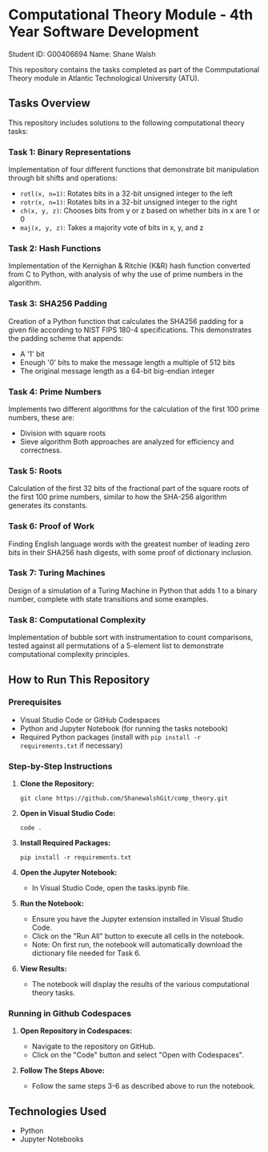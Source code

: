 # Computational Theory Module - 4th Year Software Development

Student ID: G00406694 Name: Shane Walsh

This repository contains the tasks completed as part of the Commputational Theory module in Atlantic Technological University (ATU).

## Tasks Overview
This repository includes solutions to the following computational theory tasks:

### Task 1: Binary Representations
Implementation of four different functions that demonstrate bit manipulation through bit shifts and operations:
- `rotl(x, n=1)`: Rotates bits in a 32-bit unsigned integer to the left
- `rotr(x, n=1)`: Rotates bits in a 32-bit unsigned integer to the right
- `ch(x, y, z)`: Chooses bits from y or z based on whether bits in x are 1 or 0
- `maj(x, y, z)`: Takes a majority vote of bits in x, y, and z

### Task 2: Hash Functions
Implementation of the Kernighan & Ritchie (K&R) hash function converted from C to Python, with analysis of why the use of prime numbers in the algorithm.

### Task 3: SHA256 Padding
Creation of a Python function that calculates the SHA256 padding for a given file according to NIST FIPS 180-4 specifications. This demonstrates the padding scheme that appends:
- A '1' bit
- Enough '0' bits to make the message length a multiple of 512 bits
- The original message length as a 64-bit big-endian integer

### Task 4: Prime Numbers
Implements two different algorithms for the calculation of the first 100 prime numbers, these are:
- Division with square roots
- Sieve algorithm
Both approaches are analyzed for efficiency and correctness.

### Task 5: Roots
Calculation of the first 32 bits of the fractional part of the square roots of the first 100 prime numbers, similar to how the SHA-256 algorithm generates its constants.

### Task 6: Proof of Work
Finding English language words with the greatest number of leading zero bits in their SHA256 hash digests, with some proof of dictionary inclusion.

### Task 7: Turing Machines
Design of a simulation of a Turing Machine in Python that adds 1 to a binary number, complete with state transitions and some examples.

### Task 8: Computational Complexity
Implementation of bubble sort with instrumentation to count comparisons, tested against all permutations of a 5-element list to demonstrate computational complexity principles.

## How to Run This Repository

### Prerequisites
- Visual Studio Code or GitHub Codespaces
- Python and Jupyter Notebook (for running the tasks notebook)
- Required Python packages (install with `pip install -r requirements.txt` if necessary)

### Step-by-Step Instructions

1. **Clone the Repository:**
    ```
    git clone https://github.com/ShanewalshGit/comp_theory.git
    ```

2. **Open in Visual Studio Code:**
    ```
    code .
    ```

3. **Install Required Packages:**
    ```
    pip install -r requirements.txt
    ```

4. **Open the Jupyter Notebook:**
    - In Visual Studio Code, open the tasks.ipynb file.

5. **Run the Notebook:**
    - Ensure you have the Jupyter extension installed in Visual Studio Code.
    - Click on the "Run All" button to execute all cells in the notebook.
    - Note: On first run, the notebook will automatically download the dictionary file needed for Task 6.

6. **View Results:**
    - The notebook will display the results of the various computational theory tasks.

### Running in Github Codespaces

1. **Open Repository in Codespaces:**
    - Navigate to the repository on GitHub.
    - Click on the "Code" button and select "Open with Codespaces".

2. **Follow The Steps Above:**
    - Follow the same steps 3-6 as described above to run the notebook.
    
## Technologies Used

- Python
- Jupyter Notebooks